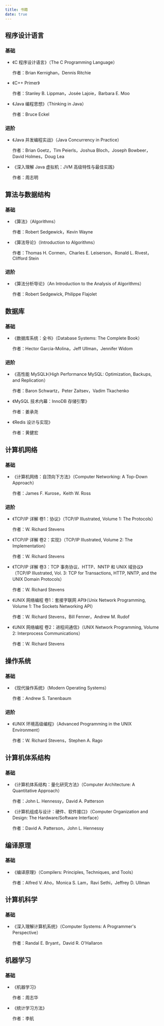 ```yaml
---
title: 书籍
date: true
---
```


## 程序设计语言

### 基础

- 《C 程序设计语言》（The C Programming Language）

  作者：Brian Kernighan，Dennis Ritchie

- 《C++ Primer》

  作者：Stanley B. Lippman，Josée Lajoie，Barbara E. Moo

- 《Java 编程思想》（Thinking in Java）

  作者：Bruce Eckel

### 进阶

- 《Java 并发编程实战》（Java Concurrency in Practice）

  作者：Brian Goetz，Tim Peierls，Joshua Bloch，Joseph Bowbeer，David Holmes，Doug Lea

- 《深入理解 Java 虚拟机：JVM 高级特性与最佳实践》

  作者：周志明

## 算法与数据结构

### 基础

- 《算法》（Algorithms）

  作者：Robert Sedgewick，Kevin Wayne

- 《算法导论》（Introduction to Algorithms）

  作者：Thomas H. Cormen，Charles E. Leiserson，Ronald L. Rivest，Clifford Stein

### 进阶

- 《算法分析导论》（An Introduction to the Analysis of Algorithms）

  作者：Robert Sedgewick, Philippe Flajolet

## 数据库

### 基础

- 《数据库系统：全书》（Database Systems: The Complete Book）

  作者：Hector Garcia-Molina，Jeff Ullman，Jennifer Widom

### 进阶

- 《高性能 MySQL》（High Performance MySQL: Optimization, Backups, and Replication）

  作者：Baron Schwartz，Peter Zaitsev，Vadim Tkachenko

- 《MySQL 技术内幕：InnoDB 存储引擎》

  作者：姜承尧

- 《Redis 设计与实现》

  作者：黄健宏

## 计算机网络

### 基础

- 《计算机网络：自顶向下方法》（Computer Networking: A Top-Down Approach）

  作者：James F. Kurose，Keith W. Ross

### 进阶

- 《TCP/IP 详解 卷1：协议》（TCP/IP Illustrated, Volume 1: The Protocols）

  作者：W. Richard Stevens

- 《TCP/IP 详解 卷2：实现》（TCP/IP Illustrated, Volume 2: The Implementation）

  作者：W. Richard Stevens

- 《TCP/IP 详解 卷3：TCP 事务协议、HTTP、NNTP 和 UNIX 域协议》（TCP/IP Illustrated, Vol. 3: TCP for Transactions, HTTP, NNTP, and the UNIX Domain Protocols）

  作者：W. Richard Stevens

- 《UNIX 网络编程 卷1：套接字联网 API》（Unix Network Programming, Volume 1: The Sockets Networking API）

  作者：W. Richard Stevens，Bill Fenner，Andrew M. Rudof

- 《UNIX 网络编程 卷2：进程间通信》（UNIX Network Programming, Volume 2: Interprocess Communications）

  作者：W. Richard Stevens

## 操作系统

### 基础

- 《现代操作系统》（Modern Operating Systems）

  作者：Andrew S. Tanenbaum

### 进阶

- 《UNIX 环境高级编程》（Advanced Programming in the UNIX Environment）

  作者：W. Richard Stevens，Stephen A. Rago

## 计算机体系结构

### 基础

- 《计算机体系结构：量化研究方法》（Computer Architecture: A Quantitative Approach）

  作者：John L. Hennessy，David A. Patterson

- 《计算机组成与设计：硬件、软件接口》（Computer Organization and Design: The Hardware/Software Interface）

  作者：David A. Patterson，John L. Hennessy

## 编译原理

### 基础

- 《编译原理》（Compilers: Principles, Techniques, and Tools）

  作者：Alfred V. Aho，Monica S. Lam，Ravi Sethi，Jeffrey D. Ullman

## 计算机科学

### 基础

- 《深入理解计算机系统》（Computer Systems: A Programmer's Perspective）

  作者：Randal E. Bryant，David R. O'Hallaron

## 机器学习

### 基础

- 《机器学习》

  作者：周志华

- 《统计学习方法》

  作者：李航
